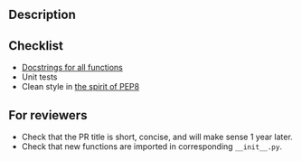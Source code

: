 ## Description

<!-- If this is a bug-fix or enhancement, state the issue # it closes -->
<!-- If this is a new feature, reference what it is implementing. -->


## Checklist

<!-- It's fine to submit PRs which are a work in progress! -->
<!-- But before they are merged, all PRs should provide: -->
- [Docstrings for all functions](https://github.com/numpy/numpy/blob/master/doc/example.py)
- Unit tests
- Clean style in [the spirit of PEP8](https://www.python.org/dev/peps/pep-0008/)

<!-- For detailed information on these and other aspects see -->
<!-- the ezomero contribution guidelines. -->
<!-- https://github.com/TheJacksonLaboratory/ezomero/CONTRIBUTING.md -->

## For reviewers

<!-- Don't remove the checklist below. -->
- Check that the PR title is short, concise, and will make sense 1 year
  later.
- Check that new functions are imported in corresponding `__init__.py`.

